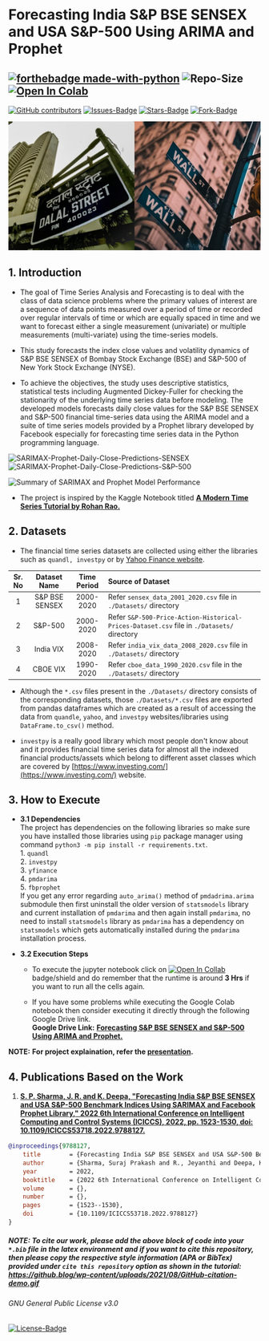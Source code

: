# Forecasting India S&P BSE SENSEX and USA S&P-500 Using ARIMA and Prophet

[![forthebadge made-with-python](https://img.shields.io/badge/Python-FFD43B?style=for-the-badge&logo=python&logoColor=black)](https://www.python.org/) 
![Repo-Size](https://img.shields.io/github/repo-size/strikersps/Forecasting-India-and-USA-Benchmark-Indices-Using-ARIMA-and-Prophet?color=%23ff0000&style=for-the-badge)
[![Open In Colab](https://colab.research.google.com/assets/colab-badge.svg)](https://colab.research.google.com/drive/19I3GRRTxayNGI_QF6kzAeBcfp6L8lGA-?usp=sharing)
------------------------------------------------------------------------------------------------------------------------------------------------------------------
[![GitHub contributors](https://img.shields.io/github/contributors/strikersps/Forecasting-BSE-SENSEX-and-S-and-P-500-Using-ARIMA-and-Prophet.svg)](https://github.com/strikersps/Forecasting-India-and-USA-Benchmark-Indices-Using-ARIMA-and-Prophet/graphs/contributors)
[![Issues-Badge](https://img.shields.io/github/issues/strikersps/Forecasting-India-and-USA-Benchmark-Indices-Using-ARIMA-and-Prophet?style=plastic)](https://github.com/strikersps/Forecasting-India-and-USA-Benchmark-Indices-Using-ARIMA-and-Prophet/issues)
[![Stars-Badge](https://img.shields.io/github/stars/strikersps/Forecasting-India-and-USA-Benchmark-Indices-Using-ARIMA-and-Prophet?style=plastic)](https://github.com/strikersps/Forecasting-India-and-USA-Benchmark-Indices-Using-ARIMA-and-Prophet/stargazers)
[![Fork-Badge](https://img.shields.io/github/forks/strikersps/Forecasting-India-and-USA-Benchmark-Indices-Using-ARIMA-and-Prophet?style=plastic)](https://github.com/strikersps/Forecasting-India-and-USA-Benchmark-Indices-Using-ARIMA-and-Prophet/network/members)

![Dalal Street and Wall Street Photo](https://github.com/strikersps/Forecasting-BSE-SENSEX-and-S-and-P-500-Using-ARIMA-and-Prophet/blob/main/Dalal-and-Wall-Street.jpg)

## 1. Introduction  
- The goal of Time Series Analysis and Forecasting is to deal with the class of data science problems where the primary values of interest are a sequence of data points measured over a period of time or recorded over regular intervals of time or which are equally spaced in time and we want to forecast either a single measurement (univariate) or multiple measurements (multi-variate) using the time-series models. 

- This study forecasts the index close values and volatility dynamics of S&P BSE SENSEX of Bombay Stock Exchange (BSE) and S&P-500 of New York Stock Exchange (NYSE).  

- To achieve the objectives, the study uses descriptive statistics, statistical tests including Augmented Dickey-Fuller for checking the stationarity of the underlying time series data before modeling. The developed models forecasts daily close values for the S&P BSE SENSEX and S&P-500 financial time-series data using the ARIMA model and a suite of time series models provided by a Prophet library developed by Facebook especially for forecasting time series data in the Python programming language.

![SARIMAX-Prophet-Daily-Close-Predictions-SENSEX](https://github.com/strikersps/Forecasting-India-and-USA-Benchmark-Indices-Using-ARIMA-and-Prophet/blob/main/SARIMAX-Prophet-SENSEX-Predictions.png)
![SARIMAX-Prophet-Daily-Close-Predictions-S&P-500](https://github.com/strikersps/Forecasting-India-and-USA-Benchmark-Indices-Using-ARIMA-and-Prophet/blob/main/SARIMAX-Prophet-S%26P-500-Predictions.png)

![Summary of SARIMAX and Prophet Model Performance](https://github.com/strikersps/Forecasting-India-and-USA-Benchmark-Indices-Using-ARIMA-and-Prophet/blob/main/Summary-of-Model-Performances.png)

- The project is inspired by the Kaggle Notebook titled [**A Modern Time Series Tutorial by Rohan Rao.**](https://www.kaggle.com/rohanrao/a-modern-time-series-tutorial)

## 2. Datasets
- The financial time series datasets are collected using either the libraries such as `quandl, investpy` or by [Yahoo Finance website](https://finance.yahoo.com/).  

|Sr. No | Dataset Name  | Time Period | Source of Dataset|
|:------:| :-------------: | :-----------: | :------ |
|1 | S&P BSE SENSEX  | 2000-2020 | Refer `sensex_data_2001_2020.csv` file in `./Datasets/` directory|
|2 | S&P-500 | 2000-2020 | Refer `S&P-500-Price-Action-Historical-Prices-Dataset.csv` file in `./Datasets/` directory| 
|3 | India VIX  | 2008-2020 | Refer `india_vix_data_2008_2020.csv` file in `./Datasets/` directory|
|4 | CBOE VIX | 1990-2020 | Refer `cboe_data_1990_2020.csv` file in the `./Datasets/` directory|

- Although the `*.csv` files present in the `./Datasets/` directory consists of the corresponding datasets, those `./Datasets/*.csv` files are exported from pandas dataframes which are created as a result of accessing the data from `quandle`, `yahoo`, and `investpy` websites/libraries using `DataFrame.to_csv()` method. 

- `investpy` is a really good library which most people don't know about and it provides financial time series data for almost all the indexed financial products/assets which belong to different asset classes which are covered by [https://www.investing.com/](https://www.investing.com/) website. 

## 3. How to Execute  
   - **3.1 Dependencies**  
    The project has dependencies on the following libraries so make sure you have installed those libraries using `pip` package manager using command `python3 -m pip install -r requirements.txt`.  
    1. `quandl`  
    2. `investpy`  
    3. `yfinance`  
    4. `pmdarima`  
    5. `fbprophet`  
    If you get any error regarding `auto_arima()` method of `pmdadrima.arima` submodule then first uninstall the older version of `statsmodels` library and current installation of `pmdarima` and then again install `pmdarima`, no need to install `statsmodels` library as `pmdarima` has a dependency on `statsmodels` which gets automatically installed during the `pmdarima` installation process.

- **3.2 Execution Steps**  
   - To execute the jupyter notebook click on [![Open In Collab](https://colab.research.google.com/assets/colab-badge.svg)](https://colab.research.google.com/drive/19I3GRRTxayNGI_QF6kzAeBcfp6L8lGA-?usp=sharing) badge/shield and do remember that the runtime is around **3 Hrs** if you want to run all the cells again.

  - If you have some problems while executing the Google Colab notebook then consider executing it directly through the following Google Drive link.  
**Google Drive Link:** [**Forecasting S&P BSE SENSEX and S&P-500 Using ARIMA and Prophet.**](https://drive.google.com/drive/folders/17RuDveL9qG37_gbPA2vmt_7HgxCipuMA?usp=sharing)  

**NOTE:** **For project explaination, refer the [presentation](https://drive.google.com/file/d/1wo6zmQd_fzlPBcW3QkmqXxgmvAEN0z9g/view?usp=sharing).**  

## 4. Publications Based on the Work
1. [**S. P. Sharma, J. R. and K. Deepa, "Forecasting India S&P BSE SENSEX and USA S&P-500 Benchmark Indices Using SARIMAX and Facebook Prophet Library," 2022 6th International Conference on Intelligent Computing and Control Systems (ICICCS), 2022, pp. 1523-1530, doi: 10.1109/ICICCS53718.2022.9788127.**](https://ieeexplore.ieee.org/document/9788127)

```bibtex
@inproceedings{9788127,
	title        = {Forecasting India S&P BSE SENSEX and USA S&P-500 Benchmark Indices Using SARIMAX and Facebook Prophet Library},
	author       = {Sharma, Suraj Prakash and R., Jeyanthi and Deepa, K.},
	year         = 2022,
	booktitle    = {2022 6th International Conference on Intelligent Computing and Control Systems (ICICCS)},
	volume       = {},
	number       = {},
	pages        = {1523--1530},
	doi          = {10.1109/ICICCS53718.2022.9788127}
}
```
##### NOTE: To cite our work, please add the above block of code into your `*.bib` file in the latex environment and if you want to cite this repository, then please copy the respective style information (APA or BibTex) provided under `cite this repository` option as shown in the tutorial: https://github.blog/wp-content/uploads/2021/08/GitHub-citation-demo.gif

###### GNU General Public License v3.0  
[![License-Badge](https://img.shields.io/github/license/strikersps/Forecasting-India-and-USA-Benchmark-Indices-Using-ARIMA-and-Prophet?style=for-the-badge&color=red)](Forecasting-India-and-USA-Benchmark-Indices-Using-ARIMA-and-Prophet/blob/main/LICENSE)
